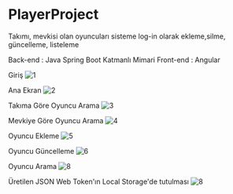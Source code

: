 # PlayerProject

Takımı, mevkisi olan oyuncuları sisteme log-in olarak ekleme,silme, güncelleme, listeleme

Back-end : Java Spring Boot Katmanlı Mimari
Front-end : Angular

Giriş
![1](https://github.com/traaz/PlayerProject/assets/84031734/f725e5f1-c71b-462b-9b62-2408a7ce1fc6)

Ana Ekran
![2](https://github.com/traaz/PlayerProject/assets/84031734/8fec4f2d-6fdb-4117-9fab-4fbe6a778748)

Takıma Göre Oyuncu Arama
![3](https://github.com/traaz/PlayerProject/assets/84031734/8c49b2ec-69ab-4ac8-9610-7bf414168098)

Mevkiye Göre Oyuncu Arama
![4](https://github.com/traaz/PlayerProject/assets/84031734/64271e2f-b5e3-4b68-84e4-19a37c2ffda9)

Oyuncu Ekleme
![5](https://github.com/traaz/PlayerProject/assets/84031734/bb072607-faf0-4a79-97cd-a3a85dbab795)

Oyuncu Güncelleme
![6](https://github.com/traaz/PlayerProject/assets/84031734/5bd1a416-5f15-4aac-988d-ec16dac3d58e)

Oyuncu Arama
![8](https://github.com/traaz/PlayerProject/assets/84031734/955a7476-4fe2-4f04-b1b5-4158e79809f1)

Üretilen JSON Web Token'ın Local Storage'de tutulması
![8](https://github.com/traaz/PlayerProject/assets/84031734/658dccbd-1408-4a4d-875b-19208e0db53e)



